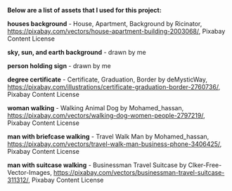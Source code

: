**Below are a list of assets that I used for this project:**

**houses background** - House, Apartment, Background by Ricinator, https://pixabay.com/vectors/house-apartment-building-2003068/, Pixabay Content License

**sky, sun, and earth background** - drawn by me

**person holding sign** - drawn by me

**degree certificate** - Certificate, Graduation, Border by deMysticWay, https://pixabay.com/illustrations/certificate-graduation-border-2760736/, Pixabay Content License

**woman walking** - Walking Animal Dog by Mohamed_hassan, https://pixabay.com/vectors/walking-dog-women-people-2797219/, Pixabay Content License

**man with briefcase walking** - Travel Walk Man by Mohamed_hassan, https://pixabay.com/vectors/travel-walk-man-business-phone-3406425/, Pixabay Content License

**man with suitcase walking** - Businessman Travel Suitcase by Clker-Free-Vector-Images, https://pixabay.com/vectors/businessman-travel-suitcase-311312/, Pixabay Content License

